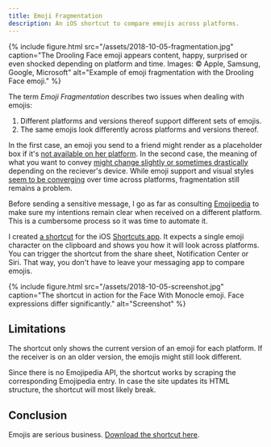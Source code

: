 ```yaml
---
title: Emoji Fragmentation
description: An iOS shortcut to compare emojis across platforms.
---
```


{% include figure.html src="/assets/2018-10-05-fragmentation.jpg" caption="The Drooling Face emoji appears content, happy, surprised or even shocked depending on platform and time. Images: © Apple, Samsung, Google, Microsoft" alt="Example of emoji fragmentation with the Drooling Face emoji." %}

The term *Emoji Fragmentation* describes two issues when dealing with emojis:

1. Different platforms and versions thereof support different sets of emojis.
2. The same emojis look differently across platforms and versions thereof.

In the first case, an emoji you send to a friend might render as a placeholder box if it's [not available on her platform](https://blog.emojipedia.org/androids-emoji-problem/). In the second case, the meaning of what you want to convey [might change slightly or sometimes drastically](https://twitter.com/jes_chastain/status/959202943340765184) depending on the reciever's device. While emoji support and visual styles [seem to be converging](https://blog.emojipedia.org/2018-the-year-of-emoji-convergence/) over time across platforms, fragmentation still remains a problem.

Before sending a sensitive message, I go as far as consulting [Emojipedia](https://emojipedia.org) to make sure my intentions remain clear when received on a different platform. This is a cumbersome process so it was time to automate it.

I created [a shortcut](https://www.icloud.com/shortcuts/d5213325b31848cf92617db875372240) for the iOS [Shortcuts app](https://support.apple.com/guide/shortcuts/welcome/ios). It expects a single emoji character on the clipboard and shows you how it will look across platforms. You can trigger the shortcut from the share sheet, Notification Center or Siri. That way, you don't have to leave your messaging app to compare emojis.

{% include figure.html src="/assets/2018-10-05-screenshot.jpg" caption="The shortcut in action for the Face With Monocle emoji. Face expressions differ significantly." alt="Screenshot" %}


## Limitations

The shortcut only shows the current version of an emoji for each platform. If the receiver is on an older version, the emojis might still look different.

Since there is no Emojipedia API, the shortcut works by scraping the corresponding Emojipedia entry. In case the site updates its HTML structure, the shortcut will most likely break.

## Conclusion

Emojis are serious business. [Download the shortcut here](https://www.icloud.com/shortcuts/d5213325b31848cf92617db875372240).